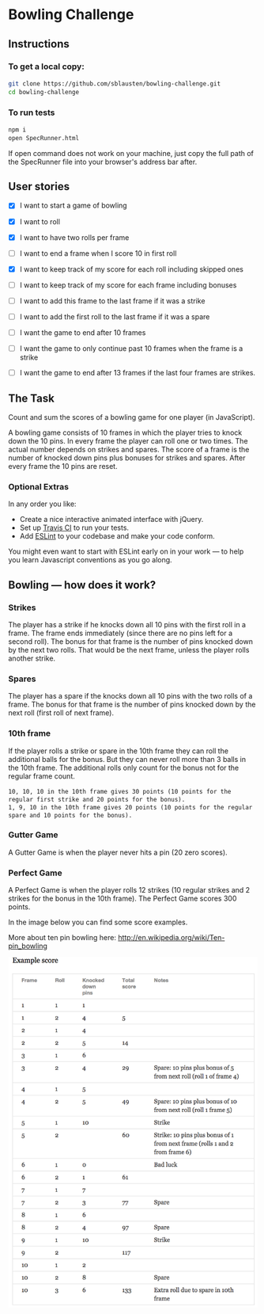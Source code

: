 
Bowling Challenge
=================

## Instructions

### To get a local copy:
```bash
git clone https://github.com/sblausten/bowling-challenge.git
cd bowling-challenge
```

### To run tests

```bash
npm i
open SpecRunner.html
```
If open command does not work on your machine, just copy the full path of the SpecRunner file into your browser's address bar after.

## User stories

- [x] I want to start a game of bowling

- [x] I want to roll

- [x] I want to have two rolls per frame

- [ ] I want to end a frame when I score 10 in first roll

- [x] I want to keep track of my score for each roll including skipped ones

- [ ] I want to keep track of my score for each frame including bonuses

- [ ] I want to add this frame to the last frame if it was a strike

- [ ] I want to add the first roll to the last frame if it was a spare

- [ ] I want the game to end after 10 frames

- [ ] I want the game to only continue past 10 frames when the frame is a strike

- [ ] I want the game to end after 13 frames if the last four frames are strikes.



## The Task

Count and sum the scores of a bowling game for one player (in JavaScript).

A bowling game consists of 10 frames in which the player tries to knock down the 10 pins. In every frame the player can roll one or two times. The actual number depends on strikes and spares. The score of a frame is the number of knocked down pins plus bonuses for strikes and spares. After every frame the 10 pins are reset.

### Optional Extras

In any order you like:

* Create a nice interactive animated interface with jQuery.
* Set up [Travis CI](https://travis-ci.org) to run your tests.
* Add [ESLint](http://eslint.org/) to your codebase and make your code conform.

You might even want to start with ESLint early on in your work — to help you
learn Javascript conventions as you go along.

## Bowling — how does it work?

### Strikes

The player has a strike if he knocks down all 10 pins with the first roll in a frame. The frame ends immediately (since there are no pins left for a second roll). The bonus for that frame is the number of pins knocked down by the next two rolls. That would be the next frame, unless the player rolls another strike.

### Spares

The player has a spare if the knocks down all 10 pins with the two rolls of a frame. The bonus for that frame is the number of pins knocked down by the next roll (first roll of next frame).

### 10th frame

If the player rolls a strike or spare in the 10th frame they can roll the additional balls for the bonus. But they can never roll more than 3 balls in the 10th frame. The additional rolls only count for the bonus not for the regular frame count.

    10, 10, 10 in the 10th frame gives 30 points (10 points for the regular first strike and 20 points for the bonus).
    1, 9, 10 in the 10th frame gives 20 points (10 points for the regular spare and 10 points for the bonus).

### Gutter Game

A Gutter Game is when the player never hits a pin (20 zero scores).

### Perfect Game

A Perfect Game is when the player rolls 12 strikes (10 regular strikes and 2 strikes for the bonus in the 10th frame). The Perfect Game scores 300 points.

In the image below you can find some score examples.

More about ten pin bowling here: http://en.wikipedia.org/wiki/Ten-pin_bowling

![Ten Pin Score Example](images/example_ten_pin_scoring.png)
